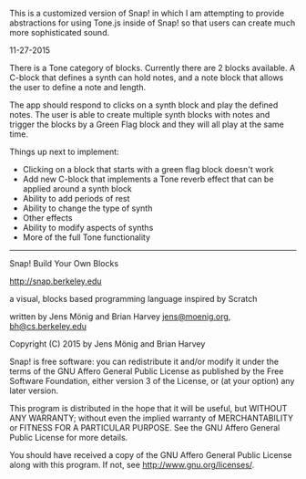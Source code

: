 
This is a customized version of Snap! in which I am attempting to provide
abstractions for using Tone.js inside of Snap! so that users can create
much more sophisticated sound.

11-27-2015

There is a Tone category of blocks.  Currently there are 2 blocks available.  A
C-block that defines a synth can hold notes, and a note block that allows the
user to define a note and length.

The app should respond to clicks on a synth block and play the defined notes.
The user is able to create multiple synth blocks with notes and trigger the blocks
by a Green Flag block and they will all play at the same time.

Things up next to implement:
- Clicking on a block that starts with a green flag block doesn't work
- Add new C-block that implements a Tone reverb effect that can be applied
  around a synth block
- Ability to add periods of rest
- Ability to change the type of synth
- Other effects
- Ability to modify aspects of synths
- More of the full Tone functionality

-----------------------------------

Snap! Build Your Own Blocks

http://snap.berkeley.edu

a visual, blocks based programming language
inspired by Scratch

written by Jens Mönig and Brian Harvey
jens@moenig.org, bh@cs.berkeley.edu

Copyright (C) 2015 by Jens Mönig and Brian Harvey

Snap! is free software: you can redistribute it and/or modify
it under the terms of the GNU Affero General Public License as
published by the Free Software Foundation, either version 3 of
the License, or (at your option) any later version.

This program is distributed in the hope that it will be useful,
but WITHOUT ANY WARRANTY; without even the implied warranty of
MERCHANTABILITY or FITNESS FOR A PARTICULAR PURPOSE.  See the
GNU Affero General Public License for more details.

You should have received a copy of the GNU Affero General Public License
along with this program.  If not, see <http://www.gnu.org/licenses/>.
